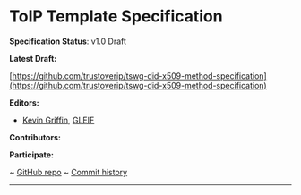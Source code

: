 ToIP Template Specification
==================

**Specification Status**: v1.0 Draft

**Latest Draft:**

[https://github.com/trustoverip/tswg-did-x509-method-specification](https://github.com/trustoverip/tswg-did-x509-method-specification)

**Editors:**

- [Kevin Griffin](https://github.com/m00sey), [GLEIF](https://gleif.org)

**Contributors:**

**Participate:**

~ [GitHub repo](https://github.com/trustoverip/tswg-did-x509-method-specification)
~ [Commit history](https://github.com/trustoverip/tswg-did-x509-method-specification/commits/main)

------------------------------------

[//]: # (Pandoc Formatting Macros)

[//]: # (\maketitle)

[//]: # (\newpage)